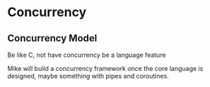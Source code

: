
# Concurrency

## Concurrency Model

Be like C, not have concurrency be a language feature

Mike will build a concurrency framework once the core language is designed,
maybe something with pipes and coroutines.


